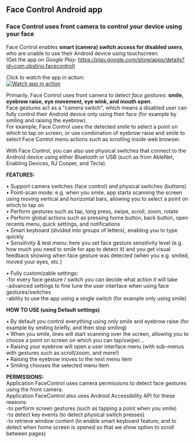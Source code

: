 ## **Face Control Android app**
### Face Control uses front camera to control your device using your face

Face Control enables **smart (camera) switch access for disabled users**, who are unable to use their Android device using touchscreen.  
(Get the app on *Google Play*: https://play.google.com/store/apps/details?id=com.obstino.facecontrol)

*Click to watch* the app in action:  
[![Watch app in action](https://img.youtube.com/vi/Rjlfqskfp_0/sddefault.jpg)](https://www.youtube.com/watch?v=Rjlfqskfp_0)

Primarily, Face Control uses front camera to detect *face gestures*: **smile, eyebrow raise, eye movement, eye wink, and mouth open**.  
Face gestures act as a "camera switch", which means a disabled user can fully control their Android device only using their face (for example by smiling and raising the eyebrow).  
For example, Face Control uses the detected smile to select a point on which to tap on screen, or use combination of eyebrow raise and smile to select Face Control menu actions such as scrolling inside web browser.  
  
With Face Control, you can also use physical switches that connect to the Android device using either Bluetooth or USB (such as from AbleNet, Enabling Devices, RJ Cooper, and Tecla).  

**FEATURES:**  
  
• Support camera switches (face control) and physical switches (buttons)  
• Point-scan mode: e.g. when you smile, app starts scanning the screen using moving vertical and horizontal bars, allowing you to select a point on which to tap on  
• Perform gestures such as tap, long press, swipe, scroll, zoom, rotate  
• Perform global actions such as pressing home button, back button, open recents menu, quick settings, and notifications  
• Smart keyboard (divided into groups of letters), enabling you to type quickly  
• Sensitivity & test menu: here you set face gesture sensitivity level (e.g. how much you need to smile for app to detect it) and you get visual feedback showing when face gesture was detected (when you e.g. smiled, moved your eyes, etc.)  
  
• Fully customizable settings:  
-for every face gesture / switch you can decide what action it will take  
-advanced settings to fine tune the user interface when using face gestures/switches  
-ability to use the app using a single switch (for example only using smile)  
  
**HOW TO USE (using Default settings)**  
  
• By default you control everything using only smile and eyebrow raise (for example by smiling briefly, and then stop smiling)  
• When you smile, lines will start scanning over the screen, allowing you to choose a point on screen on which you can tap/swipe/...  
• Raising your eyebrow will open a user interface menu (with sub-menus with gestures such as scroll/zoom, and more!)  
• Raising the eyebrow moves to the next menu item  
• Smiling chooses the selected menu item  
  
**PERMISSIONS:**  
Application FaceControl uses camera permissions to detect face gestures using the front camera.  
Application FaceControl also uses Android Accessibility API for these reasons:  
-to perform screen gestures (such as tapping a point when you smile)  
-to detect key events (to detect physical switch presses)  
-to retrieve window content (to enable smart keyboard feature, and to detect when home screen is opened so that we show option to scroll between pages)  
